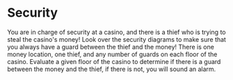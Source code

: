 # Security
You are in charge of security at a casino, and there is a thief who is trying to steal the casino's money!  Look over the security diagrams to make sure that you always have a guard between the thief and the money!
There is one money location, one thief, and any number of guards on each floor of the casino.
Evaluate a given floor of the casino to determine if there is a guard between the money and the thief, if there is not, you will sound an alarm.
